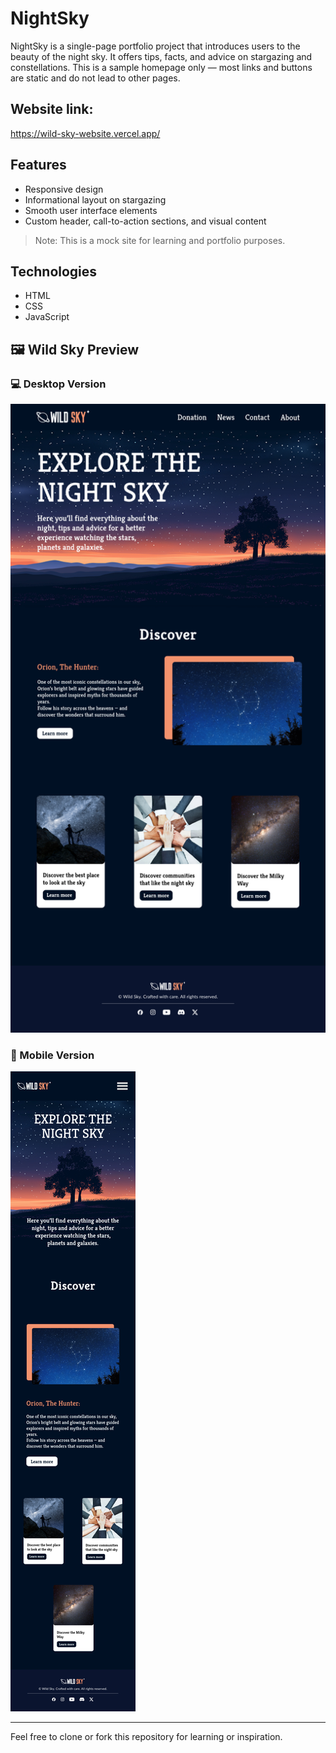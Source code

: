 # NightSky

NightSky is a single-page portfolio project that introduces users to the beauty of the night sky. It offers tips, facts, and advice on stargazing and constellations. This is a sample homepage only — most links and buttons are static and do not lead to other pages.

## Website link:
https://wild-sky-website.vercel.app/

## Features

- Responsive design
- Informational layout on stargazing
- Smooth user interface elements
- Custom header, call-to-action sections, and visual content

> Note: This is a mock site for learning and portfolio purposes.

## Technologies

- HTML
- CSS
- JavaScript

## 🖼️ Wild Sky Preview

### 💻 Desktop Version
![Desktop Preview](./images/prototype-desktop.png)

### 📱 Mobile Version
![Mobile Preview](./images/prototype-mobile.png)

---

Feel free to clone or fork this repository for learning or inspiration.
